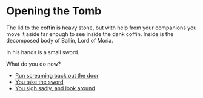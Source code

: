 # **Opening the Tomb**

 The lid to the coffin is heavy stone, but with help from your companions you move it aside far enough to see inside the dank coffin.  Inside is the decomposed body of Ballin, Lord of Moria.

 In his hands is a small sword.

 What do you do now?

 - [Run screaming back out the door](../begin-journey.md)
 - [You take the sword](../10/10.md)
 - [You sigh sadly, and look around](../4/4.md)
 
